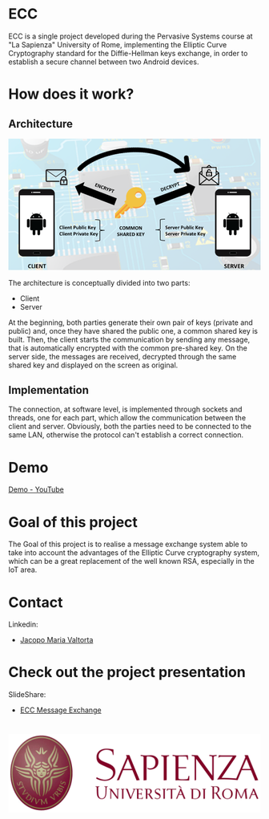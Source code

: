 # ECC

ECC is a single project developed during the Pervasive Systems course at "La Sapienza" University of Rome, implementing the Elliptic Curve Cryptography standard for the Diffie-Hellman keys exchange, in order to establish a secure channel between two Android devices.

# How does it work?
## Architecture
![](img/architecture.png)

The architecture is conceptually divided into two parts:
* Client 
* Server

At the beginning, both parties generate their own pair of keys (private and public) and, once they have shared the public one, a common shared key is built.
Then, the client starts the communication by sending any message, that is automatically encrypted with the common pre-shared key. On the server side, the messages are received, decrypted through the same shared key and displayed on the screen as original.

## Implementation
The connection, at software level, is implemented through sockets and threads, one for each part, which allow the communication between the client and server. Obviously, both the parties need to be connected to the same LAN, otherwise the protocol can't establish a correct connection.

# Demo
[Demo - YouTube](https://youtu.be/SlZnIFITR1M)

# Goal of this project
The Goal of this project is to realise a message exchange system able to take into account the advantages of the Elliptic Curve cryptography system, which can be a great replacement of the well known RSA, especially in the IoT area.

# Contact
Linkedin:
 * [Jacopo Maria Valtorta](https://www.linkedin.com/in/jacopo-maria-valtorta)

# Check out the project presentation
SlideShare: 
  * [ECC Message Exchange](https://www.slideshare.net/JacopoMariaValtorta/elliptic-curve-cryptography-message-exchange)
#
![](img/Uniroma1.png)
